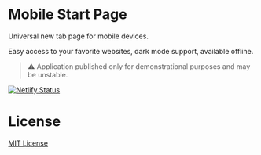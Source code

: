 # Mobile Start Page

Universal new tab page for mobile devices.

Easy access to your favorite websites, dark mode support, available offline.

> ⚠ Application published only for demonstrational purposes and may be unstable.

[![Netlify Status][netlify-image]][netlify-link]

# License

[MIT License](LICENSE.txt)

<!-- -- -->
[netlify-image]: https://api.netlify.com/api/v1/badges/1f019e1a-ed5e-42c2-9c23-ceb47b0afca1/deploy-status
[netlify-link]: https://app.netlify.com/sites/ren-start/deploys
